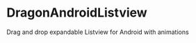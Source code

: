 DragonAndroidListview
=====================

Drag and drop expandable Listview for Android with animations
